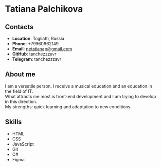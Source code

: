 # Tatiana Palchikova

## Contacts
- **Location**: Togliatti, Russia
- **Phone**: +79960662149
- **Email**: netatianap@gmail.com
- **GitHub**: tanchezzzavr
- **Telegram**: tanchezzzavr
## About me
I am a versatile person. I receive a musical education and an education in the field of IT.  
What attracts me most is front-end development and I am trying to develop in this direction.  
My strengths: quick learning and adaptation to new conditions.
## Skills
- HTML
- CSS
- JavaScript
- Git
- C#
- Figma
